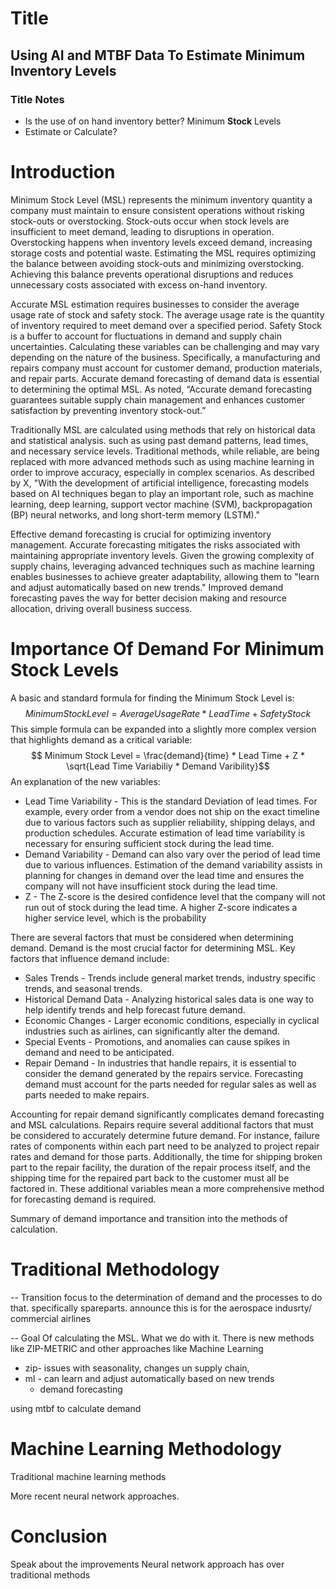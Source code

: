 # Title
## Using AI and MTBF Data To Estimate Minimum Inventory Levels 

### Title Notes
- Is the use of on hand inventory better? Minimum **Stock** Levels
- Estimate or Calculate?

# Introduction 

Minimum Stock Level (MSL) represents the minimum inventory quantity a company must maintain to ensure consistent operations without risking stock-outs or overstocking. Stock-outs occur when stock levels are insufficient to meet demand, leading to disruptions in operation. Overstocking happens when inventory levels exceed demand, increasing storage costs and potential waste. Estimating the MSL requires optimizing the balance between avoiding stock-outs and minimizing overstocking. Achieving this balance prevents operational disruptions and reduces unnecessary costs associated with excess on-hand inventory.

Accurate MSL estimation requires businesses to consider the average usage rate of stock and safety stock. The average usage rate is the quantity of inventory required to meet demand over a specified period. Safety Stock is a buffer to account for fluctuations in demand and supply chain uncertainties. Calculating these variables can be challenging and may vary depending on the nature of the business. Specifically, a manufacturing and repairs company must account for customer demand, production materials, and repair parts. Accurate demand forecasting of demand data is essential to determining the optimal MSL. As noted, “Accurate demand forecasting guarantees suitable supply chain management and enhances customer satisfaction by preventing inventory stock-out.”

Traditionally MSL are calculated using methods that rely on historical data and statistical analysis. such as using past demand patterns, lead times, and necessary service levels. Traditional methods, while reliable, are being replaced with more advanced methods such as using machine learning in order to improve accuracy, especially in complex scenarios. As described by X, "With the development of artificial intelligence, forecasting models based on AI techniques began to play an important role, such as machine learning, deep learning, support vector machine (SVM), backpropagation (BP) neural networks, and long short-term memory (LSTM)." 

Effective demand forecasting is crucial for optimizing inventory management. Accurate forecasting mitigates the risks associated with maintaining appropriate inventory levels. Given the growing complexity of supply chains, leveraging advanced techniques such as machine learning enables businesses to achieve greater adaptability, allowing them to "learn and adjust automatically based on new trends." Improved demand forecasting paves the way for better decision making and resource allocation, driving overall business success.

# Importance Of Demand For Minimum Stock Levels

A basic and standard formula for finding the Minimum Stock Level is: 
$$ Minimum Stock Level = Average Usage Rate * Lead Time + Safety Stock$$
This simple formula can be expanded into a slightly more complex version that highlights demand as a critical variable:
$$ Minimum Stock Level = \frac{demand}{time} * Lead Time + Z * \sqrt{Lead Time Variabiliy * Demand Varibility}$$
An explanation of the new variables:
- Lead Time Variability - This is the standard Deviation of lead times. For example, every order from a vendor does not ship on the exact timeline due to various factors such as supplier reliability, shipping delays, and production schedules. Accurate estimation of lead time variability is necessary for ensuring sufficient stock during the lead time.
- Demand Variability - Demand can also vary over the period of lead time due to various influences. Estimation of the demand variability assists in planning for changes in demand over the lead time and ensures the company will not have insufficient stock during the lead time. 
- Z - The Z-score is the desired confidence level that the company will not run out of stock during the lead time. A higher Z-score indicates a higher service level, which is the probability 

There are several factors that must be considered when determining demand. Demand is the most crucial factor for determining MSL. Key factors that influence demand include:
- Sales Trends - Trends include general market trends, industry specific trends, and seasonal trends. 
- Historical Demand Data - Analyzing historical sales data is one way to help identify trends and help forecast future demand.
- Economic Changes - Larger economic conditions, especially in cyclical industries such as airlines, can significantly alter the demand. 
- Special Events - Promotions, and anomalies can cause spikes in demand and need to be anticipated. 
- Repair Demand - In industries that handle repairs, it is essential to consider the demand generated by the repairs service. Forecasting demand must account for the parts needed for regular sales as well as parts needed to make repairs. 

Accounting for repair demand significantly complicates demand forecasting and MSL calculations. Repairs require several additional factors that must be considered to accurately determine future demand. For instance, failure rates of components within each part need to be analyzed to project repair rates and demand for those parts. Additionally, the time for shipping broken part to the repair facility, the duration of the repair process itself, and the shipping time for the repaired part back to the customer must all be factored in. These additional variables mean a more comprehensive method for forecasting demand is required. 

Summary of demand importance and transition into the methods of calculation. 



# Traditional Methodology





-- Transition focus to the determination of demand and the processes to do that. specifically spareparts. announce this is for the aerospace indusrty/ commercial airlines

-- Goal Of calculating the MSL. What we do with it.
There is new methods like ZIP-METRIC and other approaches like Machine Learning

- zip- issues with seasonality, changes un supply chain,
- ml - can learn and adjust automatically based on new trends
	- demand forecasting

using mtbf to calculate demand

# Machine Learning Methodology

Traditional machine learning methods

More recent neural network approaches. 


# Conclusion

Speak about the improvements Neural network approach has over traditional methods
